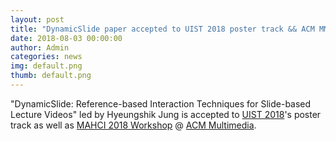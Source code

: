 ```yaml
---
layout: post
title: "DynamicSlide paper accepted to UIST 2018 poster track && ACM MM workshop"
date: 2018-08-03 00:00:00
author: Admin
categories: news
img: default.png
thumb: default.png
---
```


"DynamicSlide: Reference-based Interaction Techniques for Slide-based Lecture Videos" led by Hyeungshik Jung is accepted to <a href="https://uist.acm.org/uist2018/">UIST 2018</a>'s poster track as well as <a href="http://lmc.hfut.edu.cn/MAHCI2018/home.html">MAHCI 2018 Workshop</a> @ <a href="http://www.acmmm.org/2018/">ACM Multimedia</a>.


